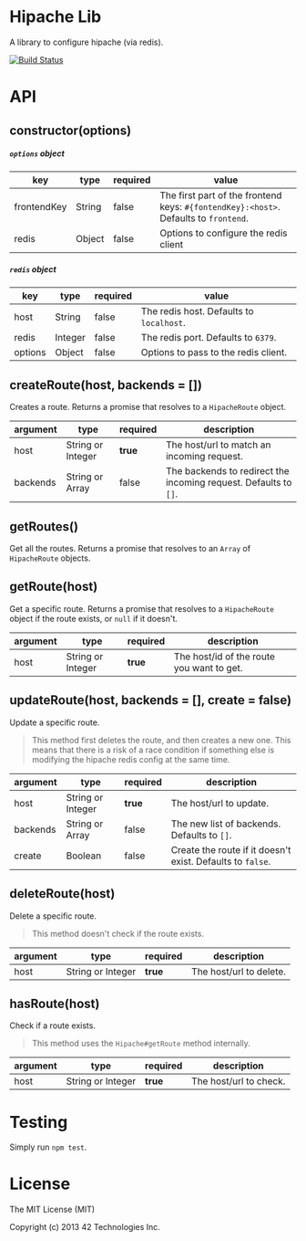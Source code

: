 # Hipache Lib

A library to configure hipache (via redis).

[![Build Status](https://api.travis-ci.org/42debut/hipache-lib.png)](https://travis-ci.org/42debut/hipache-lib)


# API


## constructor(options)

##### `options` object

| key         | type   | required | value
| ----------- | ------ | -------- | -------------------------------------------------------------------------
| frontendKey | String | false    | The first part of the frontend keys: `#{fontendKey}:<host>`. Defaults to `frontend`.
| redis       | Object | false    | Options to configure the redis client

##### `redis` object
| key         | type    | required | value
| ----------- | ------- | -------- | ----------------------------------------
| host        | String  | false    | The redis host. Defaults to `localhost`.
| redis       | Integer | false    | The redis port. Defaults to `6379`.
| options     | Object  | false    | Options to pass to the redis client.


## createRoute(host, backends = [])

Creates a route. Returns a promise that resolves to a `HipacheRoute` object.

| argument    | type              | required | description
| ----------- | ----------------- | -------- | ------------------------------------------------------
| host        | String or Integer | **true** | The host/url to match an incoming request.
| backends    | String or Array   | false    | The backends to redirect the incoming request. Defaults to `[]`.


## getRoutes()

Get all the routes. Returns a promise that resolves to an `Array` of `HipacheRoute` objects.


## getRoute(host)

Get a specific route. Returns a promise that resolves to a `HipacheRoute` object if the
route exists, or `null` if it doesn't.

| argument    | type              | required | description
| ----------- | ----------------- | -------- | ------------------------------
| host        | String or Integer | **true** | The host/id of the route you want to get.


## updateRoute(host, backends = [], create = false)

Update a specific route.

> This method first deletes the route, and then creates a new one. This means that there is a risk
> of a race condition if something else is modifying the hipache redis config at the same time.

| argument   | type              | required | description
| ---------- | ----------------- | -------- | -----------------------------------------------------
| host       | String or Integer | **true** | The host/url to update.
| backends   | String or Array   | false    | The new list of backends. Defaults to `[]`.
| create     | Boolean           | false    | Create the route if it doesn't exist. Defaults to `false`.


## deleteRoute(host)

Delete a specific route.

> This method doesn't check if the route exists.

| argument    | type              | required | description
| ----------- | ----------------- | -------- | -----------------------------------------------------
| host        | String or Integer | **true** | The host/url to delete.


## hasRoute(host)

Check if a route exists.

> This method uses the `Hipache#getRoute` method internally.

| argument    | type              | required | description
| ----------- | ----------------- | -------- | -----------------------------------------------------
| host        | String or Integer | **true** | The host/url to check.


# Testing

Simply run `npm test`.


# License

The MIT License (MIT)

Copyright (c) 2013 42 Technologies Inc.
